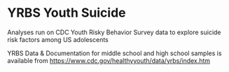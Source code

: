 # YRBS Youth Suicide
Analyses run on CDC Youth Risky Behavior Survey data to explore suicide risk factors among US adolescents

YRBS Data & Documentation for middle school and high school samples is available from https://www.cdc.gov/healthyyouth/data/yrbs/index.htm

